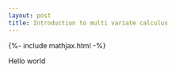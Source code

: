 ```yaml
---
layout: post
title: Introduction to multi variate calculus
---
```

{%- include mathjax.html -%}

Hello world

<!--more-->
